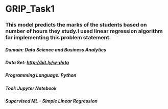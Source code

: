 # GRIP_Task1
### This model predicts the marks of the students based on number of hours they study.I used linear regression algorithm for implementing this problem statement.

##### Domain: Data Science and Business Analytics
##### Data Set: http://bit.ly/w-data
##### Programming Language: Python
##### Tool: Jupyter Notebook

##### Supervised ML - Simple Linear Regression
